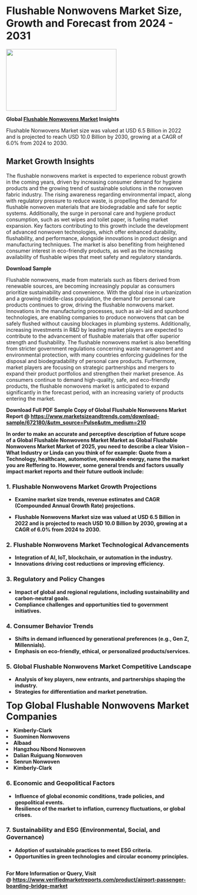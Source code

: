 <H1>Flushable Nonwovens Market Size, Growth and Forecast from 2024 - 2031</H1><img class="aligncenter size-medium wp-image-584254" src="https://thirdeyenews.in/wp-content/uploads/2024/09/Global-Market-Research-300x168.jpeg" alt="" width="300" height="168" /><p><strong>Global&nbsp;<a href="https://www.marketsizeandtrends.com/download-sample/672180/&amp;utm_source=Pulse&amp;utm_medium=210">Flushable Nonwovens Market</a> Insights</strong></p><p>Flushable Nonwovens Market size was valued at USD 6.5 Billion in 2022 and is projected to reach USD 10.0 Billion by 2030, growing at a CAGR of 6.0% from 2024 to 2030.</p><p><h2>Market Growth Insights</h2> <p>The flushable nonwovens market is expected to experience robust growth in the coming years, driven by increasing consumer demand for hygiene products and the growing trend of sustainable solutions in the nonwoven fabric industry. The rising awareness regarding environmental impact, along with regulatory pressure to reduce waste, is propelling the demand for flushable nonwoven materials that are biodegradable and safe for septic systems. Additionally, the surge in personal care and hygiene product consumption, such as wet wipes and toilet paper, is fueling market expansion. Key factors contributing to this growth include the development of advanced nonwoven technologies, which offer enhanced durability, flushability, and performance, alongside innovations in product design and manufacturing techniques. The market is also benefiting from heightened consumer interest in eco-friendly products, as well as the increasing availability of flushable wipes that meet safety and regulatory standards.</p> <p><strong>Download Sample</strong></p> <p>Flushable nonwovens, made from materials such as fibers derived from renewable sources, are becoming increasingly popular as consumers prioritize sustainability and convenience. With the global rise in urbanization and a growing middle-class population, the demand for personal care products continues to grow, driving the flushable nonwovens market. Innovations in the manufacturing processes, such as air-laid and spunbond technologies, are enabling companies to produce nonwovens that can be safely flushed without causing blockages in plumbing systems. Additionally, increasing investments in R&D by leading market players are expected to contribute to the advancement of flushable materials that offer superior strength and flushability. The flushable nonwovens market is also benefiting from stricter government regulations concerning waste management and environmental protection, with many countries enforcing guidelines for the disposal and biodegradability of personal care products. Furthermore, market players are focusing on strategic partnerships and mergers to expand their product portfolios and strengthen their market presence. As consumers continue to demand high-quality, safe, and eco-friendly products, the flushable nonwovens market is anticipated to expand significantly in the forecast period, with an increasing variety of products entering the market. <p><strong></p><p><span class=""><strong>Download Full PDF Sample Copy of Global Flushable Nonwovens Market Report</strong> @ <a href="https://www.marketsizeandtrends.com/download-sample/672180/&amp;utm_source=Pulse&amp;utm_medium=210" target="_blank">https://www.marketsizeandtrends.com/download-sample/672180/&amp;utm_source=Pulse&amp;utm_medium=210</a></span></p><p>In order to make an accurate and perceptive description of future scope of a Global&nbsp;Flushable Nonwovens Market Market as Global&nbsp;Flushable Nonwovens Market Market of 2025, you need to describe a clear Vision &ndash; What Industry or Linda can you think of for example: Quote from a Technology, healthcare, automotive, renewable energy, name the market you are Reffering to. However, some general trends and factors usually impact market reports and their future outlook include:</p><h3>1.&nbsp;<strong>Flushable Nonwovens Market Growth Projections</strong></h3><ul><li>Examine market size trends, revenue estimates and CAGR (Compounded Annual Growth Rate) projections.</li><li><p>Flushable Nonwovens Market size was valued at USD 6.5 Billion in 2022 and is projected to reach USD 10.0 Billion by 2030, growing at a CAGR of 6.0% from 2024 to 2030.</p></li></ul><h3>2.&nbsp;<strong>Flushable Nonwovens Market Technological Advancements</strong></h3><ul><li>Integration of AI, IoT, blockchain, or automation in the industry.</li><li>Innovations driving cost reductions or improving efficiency.</li></ul><h3>3.&nbsp;<strong>Regulatory and Policy Changes</strong></h3><ul><li>Impact of global and regional regulations, including sustainability and carbon-neutral goals.</li><li>Compliance challenges and opportunities tied to government initiatives.</li></ul><h3>4.&nbsp;<strong>Consumer Behavior Trends</strong></h3><ul><li>Shifts in demand influenced by generational preferences (e.g., Gen Z, Millennials).</li><li>Emphasis on eco-friendly, ethical, or personalized products/services.</li></ul><h3>5.&nbsp;<strong>Global Flushable Nonwovens Market Competitive Landscape</strong></h3><ul><li>Analysis of key players, new entrants, and partnerships shaping the industry.</li><li>Strategies for differentiation and market penetration.</li></ul><p data-pm-slice="1 1 []"><span style="color: inherit; font-family: inherit; font-size: 25px;">Top Global Flushable Nonwovens Market Companies</span></p><div class="" data-test-id=""><p><li>Kimberly-Clark</li><li> Suominen Nonwovens</li><li> Albaad</li><li> Hangzhou Nbond Nonwoven</li><li> Dalian Ruiguang Nonwoven</li><li> Senrun Nonwoven</li><li> Kimberly-Clark</li></p></div><h3>6.&nbsp;<strong>Economic and Geopolitical Factors</strong></h3><ul><li>Influence of global economic conditions, trade policies, and geopolitical events.</li><li>Resilience of the market to inflation, currency fluctuations, or global crises.</li></ul><h3>7.&nbsp;<strong>Sustainability and ESG (Environmental, Social, and Governance)</strong></h3><ul><li>Adoption of sustainable practices to meet ESG criteria.</li><li>Opportunities in green technologies and circular economy principles.</li></ul><h2><strong style="font-size: 14px;">For More Information or Query, Visit @&nbsp;</strong><a style="background-color: #ffffff; font-size: 14px;" href="https://www.marketsizeandtrends.com/report/flushable-nonwovens-market/" target="_blank">https://www.verifiedmarketreports.com/product/airport-passenger-boarding-bridge-market</a></h2>
